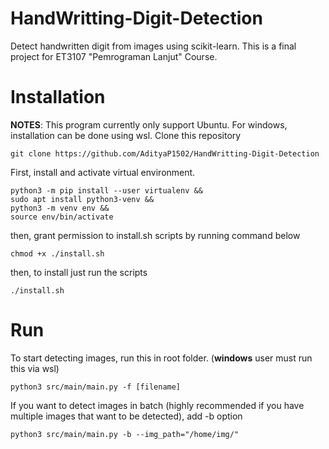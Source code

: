 # HandWritting-Digit-Detection
Detect handwritten digit from images using scikit-learn. This is a final project for ET3107 "Pemrograman Lanjut" Course. 

# Installation
__NOTES__: This program currently only support Ubuntu. For windows, installation can be done using wsl. 
Clone this repository
```shell
git clone https://github.com/AdityaP1502/HandWritting-Digit-Detection
```
First, install and activate virtual environment.

```shell
python3 -m pip install --user virtualenv &&
sudo apt install python3-venv &&
python3 -m venv env && 
source env/bin/activate
```

then, grant permission to install.sh scripts by running command below
```shell
chmod +x ./install.sh
```

then, to install just run the scripts
```shell
./install.sh
```

# Run
To start detecting images, run this in root folder. (__windows__ user must run this via wsl)
```shell
python3 src/main/main.py -f [filename]
```

If you want to detect images in batch (highly recommended if you have multiple images that want to be detected), add -b option
```shell
python3 src/main/main.py -b --img_path="/home/img/"
```

